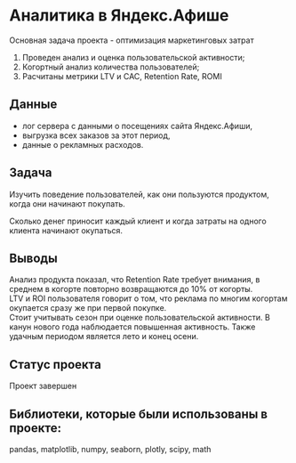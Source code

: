 # Аналитика в Яндекс.Афише 

Основная задача проекта - оптимизация маркетинговых затрат  
1. Проведен анализ и оценка пользовательской активности;
2. Когортный анализ количества пользователей;
3. Расчитаны метрики LTV и САС, Retention Rate, ROMI

## Данные  

- лог сервера с данными о посещениях сайта Яндекс.Афиши,
- выгрузка всех заказов за этот период,
- данные о рекламных расходов.

## Задача 
Изучить поведение пользователей, как они пользуются продуктом, когда они начинают покупать.  

Сколько денег приносит каждый клиент и когда затраты на одного клиента начинают окупаться.

## Выводы

Анализ продукта показал, что Retention Rate требует внимания, в среднем в когорте повторно возвращаются до 10% от когорты.  
LTV и ROI пользователя говорит о том, что реклама по многим когортам окупается сразу же при первой покупке.  
Стоит учитывать сезон при оценке пользовательской активности. В канун нового года наблюдается повышенная активность. Также удачным периодом является лето и конец осени.

## Статус проекта

Проект завершен

## Библиотеки, которые были использованы в проекте:  
pandas, matplotlib, numpy, seaborn, plotly, scipy, math
